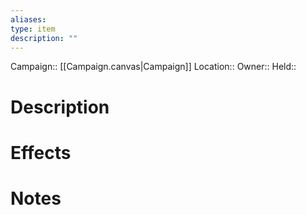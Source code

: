 ```yaml
---
aliases: 
type: item
description: ""
---
```

Campaign:: [[Campaign.canvas|Campaign]]
Location:: 
Owner:: 
Held:: 

# Description


# Effects



# Notes